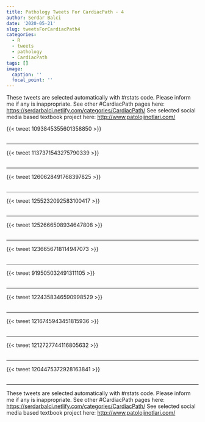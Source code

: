 ```yaml
---
title: Pathology Tweets For CardiacPath - 4
author: Serdar Balci
date: '2020-05-21'
slug: tweetsForCardiacPath4
categories:
  - R
  - tweets
  - pathology
  - CardiacPath
tags: []
image:
  caption: ''
  focal_point: ''
---
```



These tweets are selected automatically with #rstats code. Please inform me if any is inappropriate.
See other #CardiacPath pages here: https://serdarbalci.netlify.com/categories/CardiacPath/ 
See selected social media based textbook project here: http://www.patolojinotlari.com/

{{< tweet 1093845355601358850 >}}
<br>
<br>
<hr>
{{< tweet 1137371543275790339 >}}
<br>
<br>
<hr>
{{< tweet 1260628491768397825 >}}
<br>
<br>
<hr>
{{< tweet 1255232092583100417 >}}
<br>
<br>
<hr>
{{< tweet 1252666508934647808 >}}
<br>
<br>
<hr>
{{< tweet 1236656718114947073 >}}
<br>
<br>
<hr>
{{< tweet 919505032491311105 >}}
<br>
<br>
<hr>
{{< tweet 1224358346590998529 >}}
<br>
<br>
<hr>
{{< tweet 1216745943451815936 >}}
<br>
<br>
<hr>
{{< tweet 1212727744116805632 >}}
<br>
<br>
<hr>
{{< tweet 1204475372928163841 >}}
<br>
<br>
<hr>


These tweets are selected automatically with #rstats code. Please inform me if any is inappropriate.
See other #CardiacPath pages here: https://serdarbalci.netlify.com/categories/CardiacPath/ 
See selected social media based textbook project here: http://www.patolojinotlari.com/
